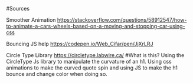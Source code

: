 #Sources

Smoother Animation https://stackoverflow.com/questions/58912547/how-to-animate-a-cars-wheels-based-on-a-moving-and-stopping-car-using-css

Bouncing JS help https://codepen.io/Web_Cifar/pen/JjXrLRJ

Circle Type Library https://circletype.labwire.ca/
#What is this?
Using the CircleType Js library to manipulate the curvature of an h1. Using css animations to make the curved quote spin and using JS to make the h1 bounce and change color when doing so.